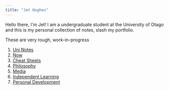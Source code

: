 ```yaml
---
title: "Jet Hughes"
---
```


Hello there, I'm Jet! I am a undergraduate student at the University of Otago and this is my personal collection of notes, slash my portfolio.

These are very rough, work-in-progress 



1) [Uni Notes](notes/uni-notes.md)
2) [Now](notes/now.md)
3) [Cheat Sheets](notes/cheat-sheets.md)
4) [Philosophy](notes/philosophy.md)
5) [Media](notes/media.md)
6) [Independent Learning](notes/independent-learning.md)
7) [Personal Development](notes/personal-development.md)
